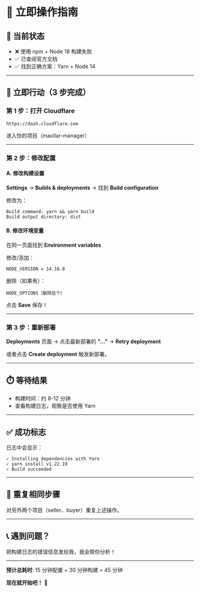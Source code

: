 # 🎯 立即操作指南

## 📍 当前状态
- ❌ 使用 npm + Node 18 构建失败
- ✅ 已查阅官方文档
- ✅ 找到正确方案：Yarn + Node 14

---

## 🚀 立即行动（3 步完成）

### 第 1 步：打开 Cloudflare
```
https://dash.cloudflare.com
```
进入你的项目（maollar-manager）

---

### 第 2 步：修改配置

#### A. 修改构建设置
**Settings** → **Builds & deployments** → 找到 **Build configuration**

修改为：
```
Build command: yarn && yarn build
Build output directory: dist
```

#### B. 修改环境变量
在同一页面找到 **Environment variables**

修改/添加：
```
NODE_VERSION = 14.16.0
```

删除（如果有）：
```
NODE_OPTIONS（删除这个）
```

点击 **Save** 保存！

---

### 第 3 步：重新部署

**Deployments** 页面 → 点击最新部署的 **"..."** → **Retry deployment**

或者点击 **Create deployment** 触发新部署。

---

## ⏱️ 等待结果
- 构建时间：约 8-12 分钟
- 查看构建日志，观察是否使用 Yarn

---

## ✅ 成功标志
日志中会显示：
```
✓ Installing dependencies with Yarn
✓ yarn install v1.22.19
✓ Build succeeded
```

---

## 🔄 重复相同步骤

对另外两个项目（seller、buyer）重复上述操作。

---

## 📞 遇到问题？

把构建日志的错误信息发给我，我会帮你分析！

---

**预计总耗时**: 15 分钟配置 + 30 分钟构建 = 45 分钟

**现在就开始吧！** 💪
